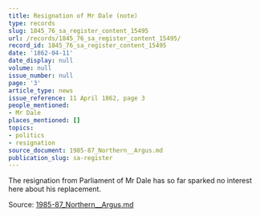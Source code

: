 ```yaml
---
title: Resignation of Mr Dale (note)
type: records
slug: 1845_76_sa_register_content_15495
url: /records/1845_76_sa_register_content_15495/
record_id: 1845_76_sa_register_content_15495
date: '1862-04-11'
date_display: null
volume: null
issue_number: null
page: '3'
article_type: news
issue_reference: 11 April 1862, page 3
people_mentioned:
- Mr Dale
places_mentioned: []
topics:
- politics
- resignation
source_document: 1985-87_Northern__Argus.md
publication_slug: sa-register
---
```


The resignation from Parliament of Mr Dale has so far sparked no interest here about his replacement.

Source: [1985-87_Northern__Argus.md](/downloads/markdown/1985-87_Northern__Argus.md)
